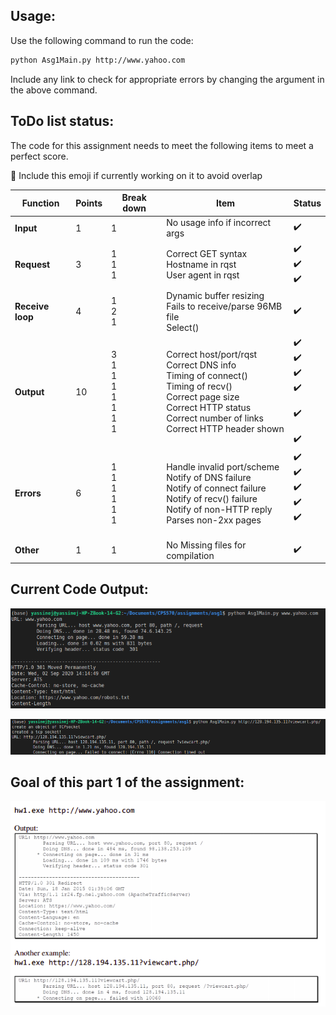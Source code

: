 ## Usage:

Use the following command to run the code:

```bash
python Asg1Main.py http://www.yahoo.com
```

Include any link to check for appropriate errors by changing the argument in the above command.

## ToDo list status:

The code for this assignment needs to meet the following items to meet a perfect score.

:construction: Include this emoji if currently working on it to avoid overlap

| **Function**  | **Points**  | **Break down**  | **Item**  | **Status** |
|---------------|-------------|-----------------|-----------|----------------|
|   **Input**   |  1 |  1 | No usage info if incorrect args  |      :heavy_check_mark:         |
|  **Request**  |  3 |  1<br />1<br />1<br />| Correct GET syntax<br />Hostname in rqst<br />User agent in rqst<br />| :heavy_check_mark:<br />:heavy_check_mark:<br /> :heavy_check_mark: <br />  |
|**Receive loop**| 4  | 1<br />2<br />1<br />  |  Dynamic buffer resizing<br /> Fails to receive/parse 96MB file<br /> Select()<br />  |  <br />:heavy_check_mark:<br /><br /> |
|  **Output**  | 10  | 3<br />1<br />1<br />1<br />1<br />1<br />1<br />1<br />  | Correct host/port/rqst<br />Correct DNS info<br />Timing of connect()<br />Timing of recv()<br />Correct page size<br />Correct HTTP status<br />Correct number of links<br />Correct HTTP header shown<br />   | :heavy_check_mark:<br />:heavy_check_mark:<br />:heavy_check_mark:<br />:heavy_check_mark:<br /><br />:heavy_check_mark:<br /><br />:heavy_check_mark:<br />  |
|  **Errors**  | 6  | 1<br />1<br />1<br />1<br />1<br />1<br />  | Handle invalid port/scheme<br />Notify of DNS failure<br />Notify of connect failure<br />Notify of recv() failure<br />Notify of non-HTTP reply <br />Parses non-2xx pages<br />  | :heavy_check_mark: <br />:heavy_check_mark:<br />:heavy_check_mark:<br />:heavy_check_mark:<br />:heavy_check_mark:<br /><br />  |
|  **Other**  | 1  | 1  | No Missing files for compilation  | :heavy_check_mark:  |



## Current Code Output:

![Output](current_out.png)

![Fail Output](fail_output.png)

## Goal of this part 1 of the assignment:

![Goal](goal.png)
